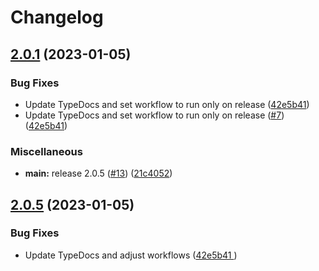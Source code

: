 # Changelog

## [2.0.1](https://github.com/monerium/sdk/compare/v2.0.0...v2.0.1) (2023-01-05)


### Bug Fixes

* Update TypeDocs and set workflow to run only on release ([42e5b41](https://github.com/monerium/sdk/commit/42e5b417eca0e2e1f7d7af51a5cde59df28c1ba0))
* Update TypeDocs and set workflow to run only on release ([#7](https://github.com/monerium/sdk/issues/7)) ([42e5b41](https://github.com/monerium/sdk/commit/42e5b417eca0e2e1f7d7af51a5cde59df28c1ba0))


### Miscellaneous

* **main:** release 2.0.5 ([#13](https://github.com/monerium/sdk/issues/13)) ([21c4052](https://github.com/monerium/sdk/commit/21c405262a6f6d0503dadc11aea483c2ebf3574f))

## [2.0.5](https://github.com/monerium/sdk/compare/v2.0.0...v2.0.5) (2023-01-05)


### Bug Fixes

* Update TypeDocs and adjust workflows ([42e5b41
](https://github.com/monerium/sdk/commit/42e5b417eca0e2e1f7d7af51a5cde59df28c1ba0))
